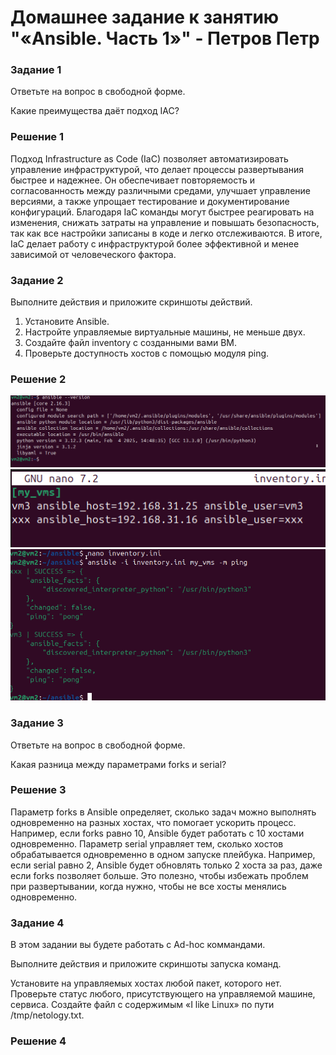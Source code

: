# Домашнее задание к занятию "«Ansible. Часть 1»" - Петров Петр
### Задание 1
Ответьте на вопрос в свободной форме.

Какие преимущества даёт подход IAC?
### Решение 1
Подход Infrastructure as Code (IaC) позволяет автоматизировать управление инфраструктурой, что делает процессы развертывания быстрее и надежнее. Он обеспечивает повторяемость и согласованность между различными средами, улучшает управление версиями, а также упрощает тестирование и документирование конфигураций. Благодаря IaC команды могут быстрее реагировать на изменения, снижать затраты на управление и повышать безопасность, так как все настройки записаны в коде и легко отслеживаются. В итоге, IaC делает работу с инфраструктурой более эффективной и менее зависимой от человеческого фактора.
### Задание 2
Выполните действия и приложите скриншоты действий.

1. Установите Ansible.
2. Настройте управляемые виртуальные машины, не меньше двух.
3. Создайте файл inventory с созданными вами ВМ.
4. Проверьте доступность хостов с помощью модуля ping.

### Решение 2
![pic1](https://github.com/PeterP-DevOps/Ansible-Part1-7-ansible-hw/blob/main/picture/img1.png)
![pic2](https://github.com/PeterP-DevOps/Ansible-Part1-7-ansible-hw/blob/main/picture/img4.png)
![pic3](https://github.com/PeterP-DevOps/Ansible-Part1-7-ansible-hw/blob/main/picture/img5.png)
### Задание 3
Ответьте на вопрос в свободной форме.

Какая разница между параметрами forks и serial?
### Решение 3
Параметр forks в Ansible определяет, сколько задач можно выполнять одновременно на разных хостах, что помогает ускорить процесс. Например, если forks равно 10, Ansible будет работать с 10 хостами одновременно. Параметр serial управляет тем, сколько хостов обрабатывается одновременно в одном запуске плейбука. Например, если serial равно 2, Ansible будет обновлять только 2 хоста за раз, даже если forks позволяет больше. Это полезно, чтобы избежать проблем при развертывании, когда нужно, чтобы не все хосты менялись одновременно.
### Задание 4
В этом задании вы будете работать с Ad-hoc коммандами.

Выполните действия и приложите скриншоты запуска команд.

Установите на управляемых хостах любой пакет, которого нет.
Проверьте статус любого, присутствующего на управляемой машине, сервиса.
Создайте файл с содержимым «I like Linux» по пути /tmp/netology.txt.
### Решение 4
